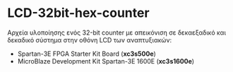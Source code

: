 # LCD-32bit-hex-counter

Αρχεία υλοποίησης ενός 32-bit counter
με απεικόνιση σε δεκαεξαδικό και δεκαδικό σύστημα
στην οθόνη LCD των αναπτυξιακών:
- Spartan-3E FPGA Starter Kit Board (**xc3s500e**)
- MicroBlaze Development Kit Spartan-3E 1600E (**xc3s1600e**)
